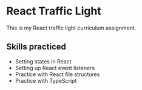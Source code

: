 # React Traffic Light
This is my React traffic light curriculum assignment.

## Skills practiced
- Setting states in React
- Setting up React event listeners
- Practice with React file structures
- Practice with TypeScript
